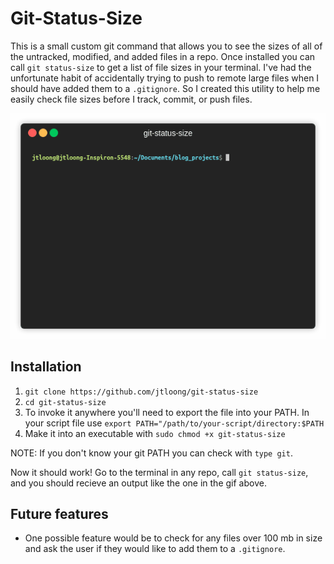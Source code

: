 # Git-Status-Size

This is a small custom git command that allows you to see the sizes of all of the untracked, modified, and added files in a repo. Once installed you can call `git status-size` to get a list of file sizes in your terminal. I've had the unfortunate habit of accidentally trying to push to remote large files when I should have added them to a `.gitignore`. So I created this utility to help me easily check file sizes before I track, commit, or push files.

<p align="center"><img src="/img/example.gif?raw=true"/></p>

## Installation

1. `git clone https://github.com/jtloong/git-status-size`
2. `cd git-status-size`
3. To invoke it anywhere you'll need to export the file into your PATH. In your script file use `export PATH="/path/to/your-script/directory:$PATH`
4. Make it into an executable with `sudo chmod +x git-status-size`

NOTE: If you don't know your git PATH you can check with `type git`.

Now it should work! Go to the terminal in any repo, call `git status-size`, and you should recieve an output like the one in the gif above.

## Future features

* One possible feature would be to check for any files over 100 mb in size and ask the user if they would like to add them to a `.gitignore`.
